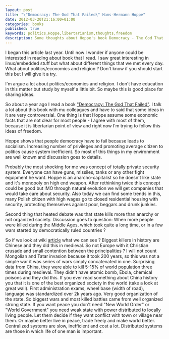 ```yaml
---
layout: post
title: "\"Democracy: The God That Failed\" Hans-Hermann Hoppe"
date: 2012-03-20T21:16:00+01:00
categories: books
published: true
keywords: politics,Hoppe,libertarianism,thoughts,freedom
description: Some thoughts about Hoppe's book Democracy - The God That Failed
---
```


I began this article last year. Until now I wonder if anyone could be interested 
in reading about book that I read. I saw great interesting in linux/embedded 
stuff but what about different things that we met every day. What about 
politics/economics and religion ? Don't know if you should start this but I will 
give it a try.

I'm argue a lot about politics/economics and religion. I don't have education in 
this matter but study by myself a little bit. So maybe this is good place for 
sharing ideas.

So about a year ago I read a book ["Democracy: The God That Failed"](http://www.amazon.com/Democracy-Economics-Politics-Monarchy-Natural/dp/0765808684).
I talk a lot about this book with mu colleagues and have to said that some ideas in it
are very controversial. One thing is that Hoppe assume some economic facts that 
are not clear for most people - I agree with most of them, because it is 
libertarian point of view and right now I'm trying to follow this ideas of 
freedom.

Hoppe shows that people democracy have to fail because leads to socialism. 
Increasing number of privileges and promoting average citizen to politics cause 
system inefficient. So most of this things in my environment are well known and 
discussion goes to details.

Probably the most shocking for me was concept of totally private security system.
Everyone can have guns, missiles, tanks or any other fight equipment he want.
Hoppe is an anarcho-capitalist so he doesn't like state and it's monopoly on 
high end weapon. After rethinking twice this concept could be good but IMO 
through natural evolution we will get companies that would take care about 
security. Also today we can find some trends in this, many Polish citizen with 
high wages go to closed residential housing with security, protecting themselves 
against poor, beggars and drunk junkies.

Second thing that heated debate was that state kills more than anarchy or not 
organized society. Discussion goes to question: When more people were killed 
during the Middle Ages, which took quite a long time, or in a few wars started 
by democratically ruled countries ?

So if we look at wiki [article](http://en.wikipedia.org/wiki/List_of_wars_and_disasters_by_death_toll)
what we can see ? Biggest killers in history are Chinese and they did this in 
medieval. So not Europe with it Christian crusade and small contention between 
the principalities ? I will not count Mongolian and Tatar invasion because it took 200 
years, so this was not a simple war it was series of wars simply concatenated in 
one. Surprising data from China, they were able to kill 5-15% of world population
three times during medieval. They didn't have atomic bomb, Ebola, chemical poisons
and they did this. If you ever read something about China history you that it is 
one of the best organized society in the world (take a look at great wall). 
First administration exams, wheel base (width of road), language was standardized 
over 2k years ago. Very good organization of the state. So biggest wars and most 
killed battles came from well organized strong state. If you want peace you 
don't need "New World Order" or "World Government" you need weak state with 
power distributed to locally living people. Let them decide if they want 
conflict with town or village near them. Or maybe better live in peace, trade 
freely and make world better. Centralized systems are slow, inefficient and cost 
a lot. Distributed systems are those in which life of one man is important.
